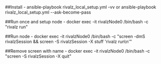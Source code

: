 ##Install - 
ansible-playbook rivalz_local_setup.yml -vv or ansible-playbook rivalz_local_setup.yml --ask-become-pass

##Run once and setup node - 
docker exec -it rivalzNode0 /bin/bash -c "rivalz run"

##Run node - 
docker exec -it rivalzNode0 /bin/bash -c "screen -dmS rivalzSession && screen -S rivalzSession -X stuff 'rivalz run\n'"

##Remove screen with name - 
docker exec -it rivalzNode0 /bin/bash -c "screen -S rivalzSession -X quit"
